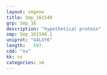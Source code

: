 ```yaml
---
layout: smgene
title: Smp_161540
grp: Smp_16
description: "hypothetical protein"
smp: Smp_161540.1
uniprot: "G4LXY6"
length:   597
cdd: "ns"
kk: ns
categories: sm
---
```


